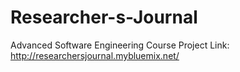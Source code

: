 # Researcher-s-Journal
Advanced Software Engineering Course Project
Link: http://researchersjournal.mybluemix.net/

